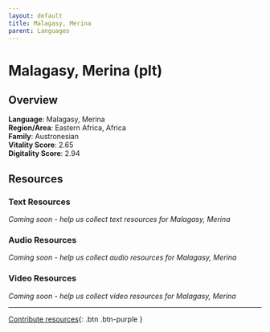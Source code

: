 ```yaml
---
layout: default
title: Malagasy, Merina
parent: Languages
---
```


# Malagasy, Merina (plt)

## Overview

**Language**: Malagasy, Merina  
**Region/Area**: Eastern Africa, Africa  
**Family**: Austronesian  
**Vitality Score**: 2.65  
**Digitality Score**: 2.94  

## Resources

### Text Resources
*Coming soon - help us collect text resources for Malagasy, Merina*

### Audio Resources
*Coming soon - help us collect audio resources for Malagasy, Merina*

### Video Resources
*Coming soon - help us collect video resources for Malagasy, Merina*

---

[Contribute resources](https://fairtrain.github.io/){: .btn .btn-purple }
